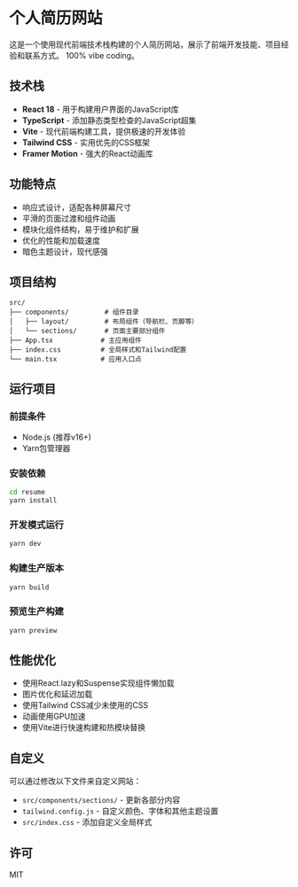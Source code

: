 # 个人简历网站

这是一个使用现代前端技术栈构建的个人简历网站，展示了前端开发技能、项目经验和联系方式。
100% vibe coding。

## 技术栈

- **React 18** - 用于构建用户界面的JavaScript库
- **TypeScript** - 添加静态类型检查的JavaScript超集
- **Vite** - 现代前端构建工具，提供极速的开发体验
- **Tailwind CSS** - 实用优先的CSS框架
- **Framer Motion** - 强大的React动画库

## 功能特点

- 响应式设计，适配各种屏幕尺寸
- 平滑的页面过渡和组件动画
- 模块化组件结构，易于维护和扩展
- 优化的性能和加载速度
- 暗色主题设计，现代感强

## 项目结构

```
src/
├── components/         # 组件目录
│   ├── layout/         # 布局组件（导航栏、页脚等）
│   └── sections/       # 页面主要部分组件
├── App.tsx            # 主应用组件
├── index.css          # 全局样式和Tailwind配置
└── main.tsx           # 应用入口点
```

## 运行项目

### 前提条件

- Node.js (推荐v16+)
- Yarn包管理器

### 安装依赖

```bash
cd resume
yarn install
```

### 开发模式运行

```bash
yarn dev
```

### 构建生产版本

```bash
yarn build
```

### 预览生产构建

```bash
yarn preview
```

## 性能优化

- 使用React.lazy和Suspense实现组件懒加载
- 图片优化和延迟加载
- 使用Tailwind CSS减少未使用的CSS
- 动画使用GPU加速
- 使用Vite进行快速构建和热模块替换

## 自定义

可以通过修改以下文件来自定义网站：

- `src/components/sections/` - 更新各部分内容
- `tailwind.config.js` - 自定义颜色、字体和其他主题设置
- `src/index.css` - 添加自定义全局样式

## 许可

MIT
